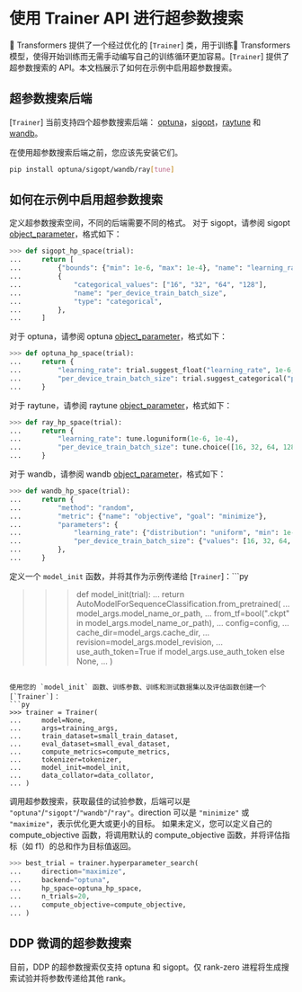 <!--版权所有2022年的HuggingFace团队。保留所有权利。
根据 Apache 许可证第 2.0 版（“许可证”）获得许可；除非符合许可证的规定，否则您不得使用此文件。您可以在以下位置获取许可证的副本
http://www.apache.org/licenses/LICENSE-2.0
除非适用法律要求或书面同意，根据许可证分发的软件以“按原样”分发，不附带任何形式的保证或条件。有关许可证的详细信息请参阅许可证。
⚠️ 请注意，此文件使用 Markdown 编写，但包含我们文档生成器（类似于 MDX）的特定语法，可能无法在 Markdown 查看器中正确渲染。rendered properly in your Markdown viewer.
-->

# 使用 Trainer API 进行超参数搜索

🤗 Transformers 提供了一个经过优化的 [`Trainer`] 类，用于训练🤗 Transformers 模型，使得开始训练而无需手动编写自己的训练循环更加容易。[`Trainer`] 提供了超参数搜索的 API。本文档展示了如何在示例中启用超参数搜索。

## 超参数搜索后端

[`Trainer`] 当前支持四个超参数搜索后端：
[optuna](https://optuna.org/)，[sigopt](https://sigopt.com/)，[raytune](https://docs.ray.io/en/latest/tune/index.html) 和 [wandb](https://wandb.ai/site/sweeps)。

在使用超参数搜索后端之前，您应该先安装它们。
```bash
pip install optuna/sigopt/wandb/ray[tune] 
```

## 如何在示例中启用超参数搜索

定义超参数搜索空间，不同的后端需要不同的格式。
对于 sigopt，请参阅 sigopt [object_parameter](https://docs.sigopt.com/ai-module-api-references/api_reference/objects/object_parameter)，格式如下：
```py
>>> def sigopt_hp_space(trial):
...     return [
...         {"bounds": {"min": 1e-6, "max": 1e-4}, "name": "learning_rate", "type": "double"},
...         {
...             "categorical_values": ["16", "32", "64", "128"],
...             "name": "per_device_train_batch_size",
...             "type": "categorical",
...         },
...     ]
```

对于 optuna，请参阅 optuna [object_parameter](https://optuna.readthedocs.io/en/stable/tutorial/10_key_features/002_configurations.html#sphx-glr-tutorial-10-key-features-002-configurations-py)，格式如下：
```py
>>> def optuna_hp_space(trial):
...     return {
...         "learning_rate": trial.suggest_float("learning_rate", 1e-6, 1e-4, log=True),
...         "per_device_train_batch_size": trial.suggest_categorical("per_device_train_batch_size", [16, 32, 64, 128]),
...     }
```

对于 raytune，请参阅 raytune [object_parameter](https://docs.ray.io/en/latest/tune/api/search_space.html)，格式如下：
```py
>>> def ray_hp_space(trial):
...     return {
...         "learning_rate": tune.loguniform(1e-6, 1e-4),
...         "per_device_train_batch_size": tune.choice([16, 32, 64, 128]),
...     }
```

对于 wandb，请参阅 wandb [object_parameter](https://docs.wandb.ai/guides/sweeps/configuration)，格式如下：
```py
>>> def wandb_hp_space(trial):
...     return {
...         "method": "random",
...         "metric": {"name": "objective", "goal": "minimize"},
...         "parameters": {
...             "learning_rate": {"distribution": "uniform", "min": 1e-6, "max": 1e-4},
...             "per_device_train_batch_size": {"values": [16, 32, 64, 128]},
...         },
...     }
```

定义一个 `model_init` 函数，并将其作为示例传递给 [`Trainer`]：```py
>>> def model_init(trial):
...     return AutoModelForSequenceClassification.from_pretrained(
...         model_args.model_name_or_path,
...         from_tf=bool(".ckpt" in model_args.model_name_or_path),
...         config=config,
...         cache_dir=model_args.cache_dir,
...         revision=model_args.model_revision,
...         use_auth_token=True if model_args.use_auth_token else None,
...     )
```

使用您的 `model_init` 函数、训练参数、训练和测试数据集以及评估函数创建一个 [`Trainer`]：
```py
>>> trainer = Trainer(
...     model=None,
...     args=training_args,
...     train_dataset=small_train_dataset,
...     eval_dataset=small_eval_dataset,
...     compute_metrics=compute_metrics,
...     tokenizer=tokenizer,
...     model_init=model_init,
...     data_collator=data_collator,
... )
```

调用超参数搜索，获取最佳的试验参数，后端可以是 `"optuna"`/`"sigopt"`/`"wandb"`/`"ray"`。direction 可以是 `"minimize"` 或 `"maximize"`，表示优化更大或更小的目标。
如果未定义，您可以定义自己的 compute_objective 函数，将调用默认的 compute_objective 函数，并将评估指标（如 f1）的总和作为目标值返回。
```py
>>> best_trial = trainer.hyperparameter_search(
...     direction="maximize",
...     backend="optuna",
...     hp_space=optuna_hp_space,
...     n_trials=20,
...     compute_objective=compute_objective,
... )
```

## DDP 微调的超参数搜索

目前，DDP 的超参数搜索仅支持 optuna 和 sigopt。仅 rank-zero 进程将生成搜索试验并将参数传递给其他 rank。